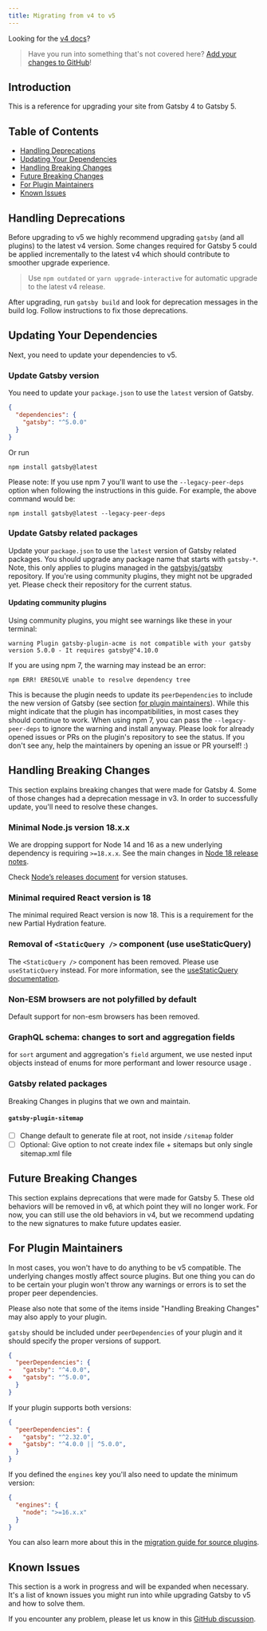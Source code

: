 ```yaml
---
title: Migrating from v4 to v5
---
```


Looking for the [v4 docs](https://v4.gatsbyjs.com)?

> Have you run into something that's not covered here? [Add your changes to GitHub](https://github.com/gatsbyjs/gatsby/tree/master/docs/docs/reference/release-notes/migrating-from-v4-to-v5.md)!

## Introduction

This is a reference for upgrading your site from Gatsby 4 to Gatsby 5.

## Table of Contents

- [Handling Deprecations](#handling-deprecations)
- [Updating Your Dependencies](#updating-your-dependencies)
- [Handling Breaking Changes](#handling-breaking-changes)
- [Future Breaking Changes](#future-breaking-changes)
- [For Plugin Maintainers](#for-plugin-maintainers)
- [Known Issues](#known-issues)

## Handling Deprecations

Before upgrading to v5 we highly recommend upgrading `gatsby` (and all plugins) to the latest v4 version.
Some changes required for Gatsby 5 could be applied incrementally to the latest v4 which should contribute to smoother upgrade experience.

> Use `npm outdated` or `yarn upgrade-interactive` for automatic upgrade to the latest v4 release.

After upgrading, run `gatsby build` and look for deprecation messages in the build log.
Follow instructions to fix those deprecations.

## Updating Your Dependencies

Next, you need to update your dependencies to v5.

### Update Gatsby version

You need to update your `package.json` to use the `latest` version of Gatsby.

```json:title=package.json
{
  "dependencies": {
    "gatsby": "^5.0.0"
  }
}
```

Or run

```shell
npm install gatsby@latest
```

Please note: If you use npm 7 you'll want to use the `--legacy-peer-deps` option when following the instructions in this guide. For example, the above command would be:

```shell
npm install gatsby@latest --legacy-peer-deps
```

### Update Gatsby related packages

Update your `package.json` to use the `latest` version of Gatsby related packages. You should upgrade any package name that starts with `gatsby-*`. Note, this only applies to plugins managed in the [gatsbyjs/gatsby](https://github.com/gatsbyjs/gatsby) repository. If you're using community plugins, they might not be upgraded yet. Please check their repository for the current status.

#### Updating community plugins

Using community plugins, you might see warnings like these in your terminal:

```shell
warning Plugin gatsby-plugin-acme is not compatible with your gatsby version 5.0.0 - It requires gatsby@^4.10.0
```

If you are using npm 7, the warning may instead be an error:

```shell
npm ERR! ERESOLVE unable to resolve dependency tree
```

This is because the plugin needs to update its `peerDependencies` to include the new version of Gatsby (see section [for plugin maintainers](#for-plugin-maintainers)). While this might indicate that the plugin has incompatibilities, in most cases they should continue to work. When using npm 7, you can pass the `--legacy-peer-deps` to ignore the warning and install anyway. Please look for already opened issues or PRs on the plugin's repository to see the status. If you don't see any, help the maintainers by opening an issue or PR yourself! :)

## Handling Breaking Changes

This section explains breaking changes that were made for Gatsby 4. Some of those changes had a deprecation message in v3. In order to successfully update, you'll need to resolve these changes.

### Minimal Node.js version 18.x.x

We are dropping support for Node 14 and 16 as a new underlying dependency is requiring `>=18.x.x`. See the main changes in [Node 18 release notes](https://nodejs.org/en/blog/release/v18.0.0/).

Check [Node’s releases document](https://github.com/nodejs/Release#nodejs-release-working-group) for version statuses.

### Minimal required React version is 18

The minimal required React version is now 18. This is a requirement for the new Partial Hydration feature.

### Removal of `<StaticQuery />` component (use useStaticQuery)

The `<StaticQuery />` component has been removed. Please use `useStaticQuery` instead. For more information, see the [useStaticQuery documentation](docs/how-to/querying-data/use-static-query/#composing-custom-usestaticquery-hooks).

### Non-ESM browsers are not polyfilled by default

Default support for non-esm browsers has been removed.

### GraphQL schema: changes to sort and aggregation fields

for `sort` argument and aggregation's `field` argument, we use nested input objects instead of enums for more performant and lower resource usage .

### Gatsby related packages

Breaking Changes in plugins that we own and maintain.

#### `gatsby-plugin-sitemap`

- [ ] Change default to generate file at root, not inside `/sitemap` folder
- [ ] Optional: Give option to not create index file + sitemaps but only single sitemap.xml file

## Future Breaking Changes

This section explains deprecations that were made for Gatsby 5. These old behaviors will be removed in v6, at which point they will no longer work. For now, you can still use the old behaviors in v4, but we recommend updating to the new signatures to make future updates easier.

## For Plugin Maintainers

In most cases, you won't have to do anything to be v5 compatible. The underlying changes mostly affect source plugins. But one thing you can do to be certain your plugin won't throw any warnings or errors is to set the proper peer dependencies.

Please also note that some of the items inside "Handling Breaking Changes" may also apply to your plugin.

`gatsby` should be included under `peerDependencies` of your plugin and it should specify the proper versions of support.

```diff:title=package.json
{
  "peerDependencies": {
-   "gatsby": "^4.0.0",
+   "gatsby": "^5.0.0",
  }
}
```

If your plugin supports both versions:

```diff:title=package.json
{
  "peerDependencies": {
-   "gatsby": "^2.32.0",
+   "gatsby": "^4.0.0 || ^5.0.0",
  }
}
```

If you defined the `engines` key you'll also need to update the minimum version:

```json:title=package.json
{
  "engines": {
    "node": ">=16.x.x"
  }
}
```

You can also learn more about this in the [migration guide for source plugins](/docs/reference/release-notes/migrating-source-plugin-from-v3-to-v4/).

## Known Issues

This section is a work in progress and will be expanded when necessary. It's a list of known issues you might run into while upgrading Gatsby to v5 and how to solve them.

If you encounter any problem, please let us know in this [GitHub discussion](https://github.com/gatsbyjs/gatsby/discussions/32860).
